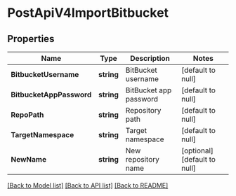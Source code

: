 # PostApiV4ImportBitbucket

## Properties
Name | Type | Description | Notes
------------ | ------------- | ------------- | -------------
**BitbucketUsername** | **string** | BitBucket username | [default to null]
**BitbucketAppPassword** | **string** | BitBucket app password | [default to null]
**RepoPath** | **string** | Repository path | [default to null]
**TargetNamespace** | **string** | Target namespace | [default to null]
**NewName** | **string** | New repository name | [optional] [default to null]

[[Back to Model list]](../README.md#documentation-for-models) [[Back to API list]](../README.md#documentation-for-api-endpoints) [[Back to README]](../README.md)


